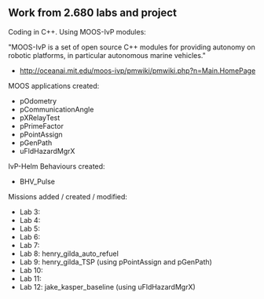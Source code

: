 ## Work from 2.680 labs and project

Coding in C++.
Using MOOS-IvP modules:

  "MOOS-IvP is a set of open source C++ modules for providing autonomy on robotic platforms, in particular autonomous marine vehicles."

- http://oceanai.mit.edu/moos-ivp/pmwiki/pmwiki.php?n=Main.HomePage

MOOS applications created:
  - pOdometry
  - pCommunicationAngle
  - pXRelayTest
  - pPrimeFactor
  - pPointAssign
  - pGenPath
  - uFldHazardMgrX

IvP-Helm Behaviours created:
  - BHV_Pulse

Missions added / created / modified:
  - Lab  3:
  - Lab  4: 
  - Lab  5: 
  - Lab  6:
  - Lab  7:
  - Lab  8: henry_gilda_auto_refuel
  - Lab  9: henry_gilda_TSP (using pPointAssign and pGenPath)
  - Lab 10:
  - Lab 11:
  - Lab 12: jake_kasper_baseline (using uFldHazardMgrX)